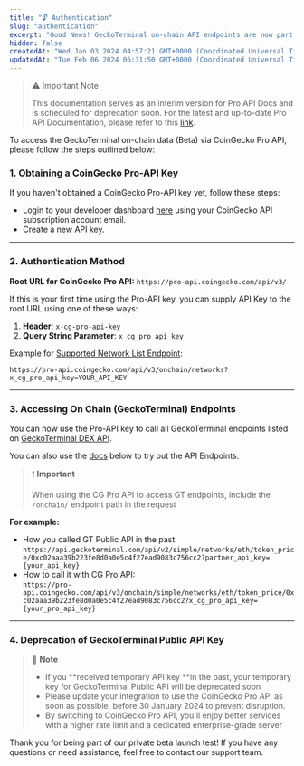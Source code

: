 ```yaml
---
title: "🔓 Authentication"
slug: "authentication"
excerpt: "Good News! GeckoTerminal on-chain API endpoints are now part of CoinGecko Pro API  🔥🔥"
hidden: false
createdAt: "Wed Jan 03 2024 04:57:21 GMT+0000 (Coordinated Universal Time)"
updatedAt: "Tue Feb 06 2024 06:31:50 GMT+0000 (Coordinated Universal Time)"
---
```

> ⚠️ Important Note
> 
> This documentation serves as an interim version for Pro API Docs and is scheduled for deprecation soon. For the latest and up-to-date Pro API Documentation, please refer to this [link](/v3.1.1/reference/introduction).

To access the GeckoTerminal on-chain data (Beta) via CoinGecko Pro API, please follow the steps outlined below:

### 1. Obtaining a CoinGecko Pro-API Key

If you haven't obtained a CoinGecko Pro-API key yet, follow these steps:

- Login to your developer dashboard [here](https://www.coingecko.com/en/developers/dashboard) using your CoinGecko API subscription account email.
- Create a new API key.

***

### 2. Authentication Method

**Root URL for CoinGecko Pro API:** `https://pro-api.coingecko.com/api/v3/`

If this is your first time using the Pro-API key, you can supply API Key to the root URL using one of these ways:

1. **Header**: `x-cg-pro-api-key`
2. **Query String Parameter**: `x_cg_pro_api_key`

Example for [Supported Network List Endpoint](/reference/networks_list):

`https://pro-api.coingecko.com/api/v3/onchain/networks?x_cg_pro_api_key=YOUR_API_KEY`

***

### 3. Accessing On Chain (GeckoTerminal) Endpoints

You can now use the Pro-API key to call all GeckoTerminal endpoints listed on [GeckoTerminal DEX API](https://www.geckoterminal.com/dex-api). 

You can also use the [docs](/reference/simple_token_price-1) below to try out the API Endpoints.

> ❗️ **Important**
> 
> When using the CG Pro API to access GT endpoints, include the `/onchain/` endpoint path in the request

**For example:**

- How you called GT Public API in the past:  
  `https://api.geckoterminal.com/api/v2/simple/networks/eth/token_price/0xc02aaa39b223fe8d0a0e5c4f27ead9083c756cc2?partner_api_key={your_api_key}`
- How to call it with CG Pro API:  
  `https://pro-api.coingecko.com/api/v3/onchain/simple/networks/eth/token_price/0xc02aaa39b223fe8d0a0e5c4f27ead9083c756cc2?x_cg_pro_api_key={your_pro_api_key}`

***

### 4. Deprecation of GeckoTerminal Public API Key

> 📘 **Note**
> 
> - If you **received temporary API key **in the past, your temporary key for GeckoTerminal Public API will be deprecated soon
> - Please update your integration to use the CoinGecko Pro API as soon as possible, before 30 January 2024 to prevent disruption. 
> - By switching to CoinGecko Pro API, you'll enjoy better services with a higher rate limit and a dedicated enterprise-grade server

Thank you for being part of our private beta launch test! If you have any questions or need assistance, feel free to contact our support team.
